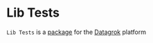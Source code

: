 # Lib Tests

`Lib Tests` is a [package](https://datagrok.ai/help/develop/#packages) for the [Datagrok](https://datagrok.ai) platform
